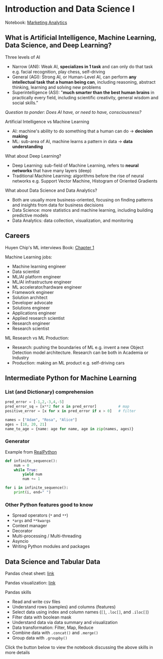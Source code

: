 # Introduction and Data Science I

Notebook: [Marketing Analytics]([SCL_2020]_Marketing_Analytics.ipynb)

## What is Artificial Intelligence, Machine Learning, Data Science, and Deep Learning?

Three levels of AI

- Narrow (ANI): Weak AI, **specializes in 1 task** and can only do that task e.g. facial recognition, play chess, self-driving
- General (AGI): Strong AI, or Human-Level AI, can perform **any intellectual task that a human being can**, including reasoning, abstract thinking, learning and solving new problems 
- Superintelligence (ASI): "**much smarter than the best human brains** in practically every field, including scientific creativity, general wisdom and social skills.”

*Question to ponder: Does AI have, or need to have, consciousness?*

Artificial Intelligence vs Machine Learning

- AI: machine's ability to do something that a human can do → **decision making**
- ML: sub-area of AI, machine learns a pattern in data → **data understanding**

What about Deep Learning?

-  Deep Learning: sub-field of Machine Learning, refers to **neural networks** that have many layers (deep)
- Traditional Machine Learning: algorithms before the rise of neural networks e.g. Support Vector Machine, Histogram of Oriented Gradients

What about Data Science and Data Analytics?

- Both are usually more business-oriented, focusing on finding patterns and insights from data for business decisions
- Data Science: more statistics and machine learning, including building predictive models
- Data Analytics: data collection, visualization, and monitoring

## Careers

Huyen Chip's ML interviews Book: [Chapter 1](https://huyenchip.com/ml-interviews-book/contents/chapter-1.-ml-jobs.html)

Machine Learning jobs:

- Machine learning engineer
- Data scientist
- ML/AI platform engineer
- ML/AI infrastructure engineer
- ML accelerator/hardware engineer
- Framework engineer
- Solution architect
- Developer advocate
- Solutions engineer
- Applications engineer
- Applied research scientist
- Research engineer
- Research scientist

ML Research vs ML Production:

- Research: pushing the boundaries of ML e.g. invent a new Object Detection model architecture. Research can be both in Academia or Industry
- Production: making an ML product e.g. self-driving cars

## Intermediate Python for Machine Learning

### List (and Dictionary) comprehension

```python
pred_error = [-1,2,-3,4,-5]
pred_error_sq = [x**2 for x in pred_error]          # map
positive_error = [x for x in pred_error if x > 0]   # filter

names = ["Adam", "Rosa", "Alice"]
ages = [18, 20, 21]
name_to_age = {name: age for name, age in zip(names, ages)}
```

### Generator

Example from [RealPython](https://realpython.com/introduction-to-python-generators/)

```python
def infinite_sequence():
    num = 0
    while True:
        yield num
        num += 1

for i in infinite_sequence():
    print(i, end=" ")
```

### Other Python features good to know

- Spread operators (`*` and `**`)
- `*args` and `**kwargs`
- Context manager
- Decorator
- Multi-processing / Multi-threading
- Asyncio
- Writing Python modules and packages

## Data Science and Tabular Data

Pandas cheat sheet: [link](https://pandas.pydata.org/Pandas_Cheat_Sheet.pdf)

Pandas visualization: [link](https://pandas.pydata.org/pandas-docs/stable/user_guide/visualization.html)

Pandas skills

- Read and write csv files
- Understand rows (samples) and columns (features)
- Select data using index and column names (`[]`, `.loc[]`, and `.iloc[]`)
- Filter data with boolean mask
- Understand data via data summary and visualization
- Data transformation: Filter, Map, Reduce
- Combine data with `.concat()` and `.merge()`
- Group data with `.groupby()`

Click the button below to view the notebook discussing the above skills in more details
